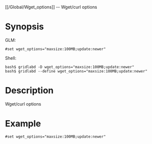 [[/Global/Wget_options]] -- Wget/curl options

# Synopsis

GLM:

~~~
#set wget_options="maxsize:100MB;update:newer"
~~~

Shell:

~~~
bash$ gridlabd -D wget_options="maxsize:100MB;update:newer"
bash$ gridlabd --define wget_options="maxsize:100MB;update:newer"
~~~

# Description

Wget/curl options

# Example

~~~
#set wget_options="maxsize:100MB;update:newer"
~~~
